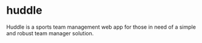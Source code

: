 # huddle

Huddle is a sports team management web app for those in need of a simple and robust team manager solution.
